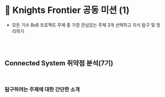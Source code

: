 # 🌙 Knights Frontier 공동 미션 (1)
- 모든 기수 BoB 프로젝트 주제 중 가장 관심있는 주제 3개 선택하고 지식 탐구 및 정리하기 
<br>
<br>

## Connected System 취약점 분석(7기)

<br>

### 탐구하려는 주제에 대한 간단한 소개
